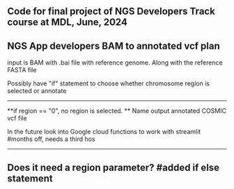 Code for final project of NGS Developers Track course at MDL, June, 2024
-----------------------------------------------------------------------------
NGS App developers BAM to annotated vcf plan
------------------------------------------------------------------------------
input is BAM with .bai file with reference genome.
Along with the reference FASTA file





Possibly have "if" statement to choose whether chromosome region is selected or annotate

---------------------------------------------------------
<done>

**if region == "0", no region is selected. **
Name output annotated COSMIC vcf file

<added tk entry for annotated vcf file> 
In the future look into Google cloud functions to work with streamlit #months off, needs a third hos

------------------------------------------------------------


Does it need a region parameter?
#added if else statement
------------------------------------------------------------
<added if else statement>
